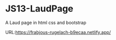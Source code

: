 # JS13-LaudPage
A Laud page in html css and bootstrap


URL:https://frabjous-rugelach-b9ecaa.netlify.app/
